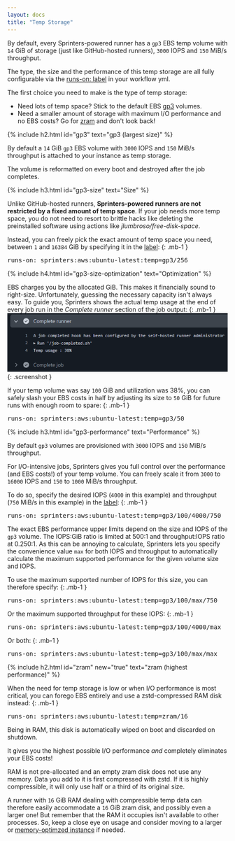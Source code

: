 ```yaml
---
layout: docs
title: "Temp Storage"
---
```


By default, every Sprinters-powered runner has a `gp3` EBS temp volume with `14` GiB of storage (just like GitHub-hosted runners), `3000` IOPS and `150` MiB/s throughput.

The type, the size and the performance of this temp storage are all fully configurable via the [runs-on: label](/docs/label#temp)
in your workflow yml.

The first choice you need to make is the type of temp storage:
- Need lots of temp space? Stick to the default EBS [gp3](#gp3) volumes.
- Need a smaller amount of storage with maximum I/O performance and no EBS costs? Go for [zram](#zram) and don't look back!

{% include h2.html id="gp3" text="gp3 (largest size)" %}

By default a `14` GiB `gp3` EBS volume with `3000` IOPS and `150` MiB/s throughput is attached to your instance as temp storage.

The volume is reformatted on every boot and destroyed after the job completes.

{% include h3.html id="gp3-size" text="Size" %}

Unlike GitHub-hosted runners, **Sprinters-powered runners are not restricted by a fixed amount of temp space**. If your job
needs more temp space, you do not need to resort to brittle hacks like deleting the preinstalled software using
actions like _jlumbroso/free-disk-space_.

Instead, you can freely pick the exact amount of temp space you need, between `1` and `16384` GiB by specifying it in the [label](/docs/label#temp):
{: .mb-1 }
<div class="alert alert-info font-monospace p-0 mb-3 position-relative" role="alert">
    <pre class="mb-0 p-2 fs-7">runs-on: sprinters:aws:ubuntu-latest:<span class="text-warning">temp=gp3/256</span></pre>
</div>

{% include h4.html id="gp3-size-optimization" text="Optimization" %}

EBS charges you by the allocated GiB. This makes it financially sound to right-size. Unfortunately,
guessing the necessary capacity isn't always easy. To guide you, Sprinters shows the actual
temp usage at the end of every job run in the _Complete runner_ section of the job output:
{: .mb-1 }
![Complete runner output](/assets/volumes/complete-runner.png){: .screenshot }

If your temp volume was say `100` GiB and utilization was 38%,
you can safely slash your EBS costs in half by adjusting its size to `50` GiB for future runs with enough room to spare:
{: .mb-1 }
<div class="alert alert-info font-monospace p-0 mb-3 position-relative" role="alert">
    <pre class="mb-0 p-2 fs-7">runs-on: sprinters:aws:ubuntu-latest:<span class="text-warning">temp=gp3/50</span></pre>
</div>

{% include h3.html id="gp3-performance" text="Performance" %}

By default `gp3` volumes are provisioned with `3000` IOPS and `150` MiB/s throughput.

For I/O-intensive jobs, Sprinters gives you full control over the performance (and EBS costs!) of your temp volume.
You can freely scale it from `3000` to `16000` IOPS and `150` to `1000` MiB/s throughput.

To do so, specify the desired IOPS (`4000` in this example) and throughput (`750` MiB/s in this example) in the [label](/docs/label#temp):
{: .mb-1 }
<div class="alert alert-info font-monospace p-0 mb-3 position-relative" role="alert">
    <pre class="mb-0 p-2 fs-7">runs-on: sprinters:aws:ubuntu-latest:<span class="text-warning">temp=gp3/100/4000/750</span></pre>
</div>

The exact EBS performance upper limits depend on the size and IOPS of the `gp3` volume. The IOPS:GiB ratio is limited at 500:1
and throughput:IOPS ratio at 0.250:1. As this can be annoying to calculate, Sprinters lets you specify the convenience value `max`
for both IOPS and throughput to automatically calculate the maximum supported performance for the given volume size and IOPS.

To use the maximum supported number of IOPS for this size, you can therefore specify:
{: .mb-1 }
<div class="alert alert-info font-monospace p-0 mb-3 position-relative" role="alert">
    <pre class="mb-0 p-2 fs-7">runs-on: sprinters:aws:ubuntu-latest:<span class="text-warning">temp=gp3/100/max/750</span></pre>
</div>

Or the maximum supported throughput for these IOPS:
{: .mb-1 }
<div class="alert alert-info font-monospace p-0 mb-3 position-relative" role="alert">
    <pre class="mb-0 p-2 fs-7">runs-on: sprinters:aws:ubuntu-latest:<span class="text-warning">temp=gp3/100/4000/max</span></pre>
</div>

Or both:
{: .mb-1 }
<div class="alert alert-info font-monospace p-0 mb-3 position-relative" role="alert">
    <pre class="mb-0 p-2 fs-7">runs-on: sprinters:aws:ubuntu-latest:<span class="text-warning">temp=gp3/100/max/max</span></pre>
</div>

{% include h2.html id="zram" new="true" text="zram (highest performance)" %}

When the need for temp storage is low or when I/O performance is most critical, you can forego EBS entirely and use a
zstd-compressed RAM disk instead:
{: .mb-1 }
<div class="alert alert-info font-monospace p-0 mb-3 position-relative" role="alert">
    <pre class="mb-0 p-2 fs-7">runs-on: sprinters:aws:ubuntu-latest:<span class="text-warning">temp=zram/16</span></pre>
</div>

Being in RAM, this disk is automatically wiped on boot and discarded on shutdown.

It gives you the highest possible I/O performance _and_ completely eliminates your EBS costs!

RAM is not pre-allocated and an empty zram disk does not use any memory.
Data you add to it is first compressed with zstd. If it is highly compressible, it will only use half or a third of its original size.

A runner with `16` GiB RAM dealing with compressible temp data can therefore easily accommodate a `16` GiB zram disk, and possibly even a larger one!
But remember that the RAM it occupies isn't available to other processes. So, keep a close eye on usage
and consider moving to a larger or [memory-optimzed instance](/docs/instances) if needed.
